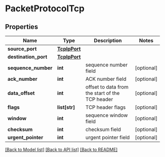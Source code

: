 # PacketProtocolTcp

## Properties
Name | Type | Description | Notes
------------ | ------------- | ------------- | -------------
**source_port** | [**TcpIpPort**](TcpIpPort.md) |  | 
**destination_port** | [**TcpIpPort**](TcpIpPort.md) |  | 
**sequence_number** | **int** | sequence number field | [optional] 
**ack_number** | **int** | ACK number field | [optional] 
**data_offset** | **int** | offset to data from the start of the TCP header | [optional] 
**flags** | **list[str]** | TCP header flags | [optional] 
**window** | **int** | sequence window field | [optional] 
**checksum** | **int** | checksum field | [optional] 
**urgent_pointer** | **int** | urgent pointer field | [optional] 

[[Back to Model list]](../README.md#documentation-for-models) [[Back to API list]](../README.md#documentation-for-api-endpoints) [[Back to README]](../README.md)


